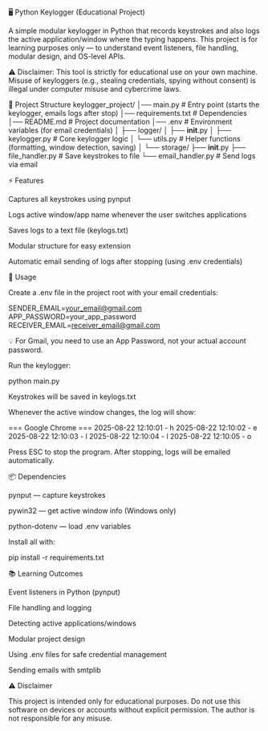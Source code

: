🖥️ Python Keylogger (Educational Project)

A simple modular keylogger in Python that records keystrokes and also logs the active application/window where the typing happens.
This project is for learning purposes only — to understand event listeners, file handling, modular design, and OS-level APIs.

⚠️ Disclaimer: This tool is strictly for educational use on your own machine.
Misuse of keyloggers (e.g., stealing credentials, spying without consent) is illegal under computer misuse and cybercrime laws.

📂 Project Structure
keylogger_project/
│── main.py              # Entry point (starts the keylogger, emails logs after stop)
│── requirements.txt      # Dependencies
│── README.md             # Project documentation
│── .env                  # Environment variables (for email credentials)
│
├── logger/
│   ├── __init__.py
│   ├── keylogger.py      # Core keylogger logic
│   └── utils.py          # Helper functions (formatting, window detection, saving)
│
└── storage/
    ├── __init__.py
    ├── file_handler.py   # Save keystrokes to file
    └── email_handler.py  # Send logs via email


⚡ Features

Captures all keystrokes using pynput

Logs active window/app name whenever the user switches applications

Saves logs to a text file (keylogs.txt)

Modular structure for easy extension

Automatic email sending of logs after stopping (using .env credentials)

🚀 Usage

Create a .env file in the project root with your email credentials:

SENDER_EMAIL=your_email@gmail.com
APP_PASSWORD=your_app_password
RECEIVER_EMAIL=receiver_email@gmail.com


💡 For Gmail, you need to use an App Password, not your actual account password.

Run the keylogger:

python main.py


Keystrokes will be saved in keylogs.txt

Whenever the active window changes, the log will show:

=== Google Chrome ===
2025-08-22 12:10:01 - h
2025-08-22 12:10:02 - e
2025-08-22 12:10:03 - l
2025-08-22 12:10:04 - l
2025-08-22 12:10:05 - o


Press ESC to stop the program.
After stopping, logs will be emailed automatically.

📦 Dependencies

pynput
 — capture keystrokes

pywin32
 — get active window info (Windows only)

python-dotenv
 — load .env variables

Install all with:

pip install -r requirements.txt

📚 Learning Outcomes

Event listeners in Python (pynput)

File handling and logging

Detecting active applications/windows

Modular project design

Using .env files for safe credential management

Sending emails with smtplib

⚠️ Disclaimer

This project is intended only for educational purposes.
Do not use this software on devices or accounts without explicit permission.
The author is not responsible for any misuse.
